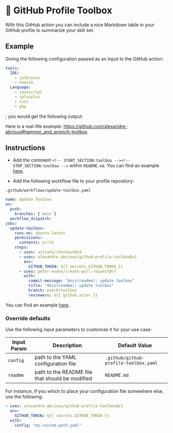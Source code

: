 # 🔧 GitHub Profile Toolbox

With this GitHub action you can include a nice Markdown table in your GitHub profile
to summarize your skill set.

## Example

Giving the following configuration passed as an input to the GitHub action:

```yaml
tools:
  IDE:
    - jetbrains
    - neovim
  Language:
    - javascript
    - cplusplus
    - rust
    - php
```

; you would get the following output:

<!-- START_SECTION:toolbox --><!-- STOP_SECTION:toolbox -->

Here is a real-life example:
https://github.com/alexandre-abrioux#hammer_and_wrench-toolbox

## Instructions

- Add the comment `<!-- START_SECTION:toolbox --><!-- STOP_SECTION:toolbox -->` within `README.md`.
  You can find an example [here](https://github.com/alexandre-abrioux/alexandre-abrioux/blob/master/README.md).

- Add the following workflow file to your profile repository:

`.github/workflows/update-toolbox.yaml`

```yml
name: Update Toolbox
on:
  push:
    branches: [ main ]
  workflow_dispatch:
jobs:
  update-toolbox:
    runs-on: ubuntu-latest
    permissions:
      contents: write
    steps:
      - uses: actions/checkout@v4
      - uses: alexandre-abrioux/github-profile-toolbox@v1
        env:
          GITHUB_TOKEN: ${{ secrets.GITHUB_TOKEN }}
      - uses: peter-evans/create-pull-request@v7
        with:
          commit-message: "docs(readme): update toolbox"
          title: "docs(readme): update toolbox"
          branch: patch/toolbox
          reviewers: ${{ github.actor }}
```

You can find an
example [here](https://github.com/alexandre-abrioux/alexandre-abrioux/blob/master/.github/workflows/update-toolbox.yml).

### Override defaults

Use the following input parameters to customize it for your use case:

| Input Param | Description                                     | Default Value                         |
|-------------|-------------------------------------------------|---------------------------------------|
| `config`    | path to the YAML configuration file             | `.github/github-profile-toolbox.yaml` |
| `readme`    | path to the README file that should be modified | `README.md`                           |

For instance, if you which to place your configuration file somewhere else, use the following:

```yml
- uses: alexandre-abrioux/github-profile-toolbox@v1
  env:
    GITHUB_TOKEN: ${{ secrets.GITHUB_TOKEN }}
  with:
    config: "my-custom-path.yaml"
```
